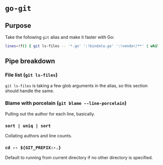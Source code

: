 # `go-git`

## Purpose

Take the following `git` alias and make it faster with Go:

```bash
lines=!f() { git ls-files -- '*.go' ':!bindata.go' ':!vendor/**' | while read f; do git --no-pager blame -w -M -C -C --line-porcelain "$f" | grep '^author '; done | sort -f | uniq -ci | sort -nr; }; cd -- ${GIT_PREFIX:-.} && f
```

## Pipe breakdown

### File list (`git ls-files`)

`git ls-files` is taking a few glob arguments in the alias, so this section should handle the same.

### Blame with porcelain (`git blame --line-porcelain`)

Pulling out the author for each line, basically.

### `sort | uniq | sort`

Collating authors and line counts.

### `cd -- ${GIT_PREFIX:-.}`

Default to running from current directory if no other directory is specified.
